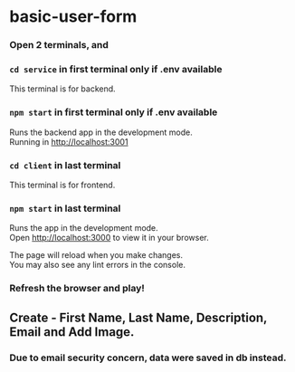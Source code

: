 # basic-user-form

### Open 2 terminals, and 

### `cd service` in first terminal only if .env available

This terminal is for backend.

### `npm start` in first terminal only if .env available

Runs the backend app in the development mode.\
Running in [http://localhost:3001](http://localhost:3001)

### `cd client` in last terminal

This terminal is for frontend.

### `npm start` in last terminal

Runs the app in the development mode.\
Open [http://localhost:3000](http://localhost:3000) to view it in your browser.

The page will reload when you make changes.\
You may also see any lint errors in the console.

### Refresh the browser and play!

## Create - First Name, Last Name, Description, Email and Add Image.

### Due to email security concern, data were saved in db instead.